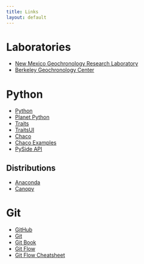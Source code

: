 ```yaml
---
title: Links
layout: default
---
```


Laboratories
=============
- [New Mexico Geochronology Research Laboratory](https://geoinfo.nmt.edu/labs/argon/home.html)
- [Berkeley Geochronology Center](http://www.bgc.org/)

Python
=============
- [Python](http://www.python.org/)
- [Planet Python](http://http://www.planetpython.org/)
- [Traits](http://docs.enthought.com/traits/index.html)
- [TraitsUI](http://docs.enthought.com/traitsui/index.html)
- [Chaco](http://docs.enthought.com/chaco/)
- [Chaco Examples](http://docs.enthought.com/chaco/user_manual/annotated_examples.html#examples)
- [PySide API](http://srinikom.github.io/pyside-docs/)


Distributions
---------------
- [Anaconda](https://store.continuum.io/cshop/anaconda/)
- [Canopy](https://store.enthought.com/)

Git
=============
- [GitHub](https://www.github.com/)
- [Git](http://www.git-scm.com/)
- [Git Book](http://http://www.git-scm.com/book)
- [Git Flow](http://nvie.com/posts/a-successful-git-branching-model/)
- [Git Flow Cheatsheet](http://danielkummer.github.io/git-flow-cheatsheet/)
